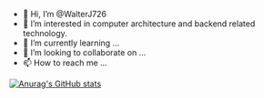 - 👋 Hi, I’m @WalterJ726
- 👀 I’m interested in computer architecture and backend related technology.
- 🌱 I’m currently learning ...
- 💞️ I’m looking to collaborate on ...
- 📫 How to reach me ...

<!---
WalterJ726/WalterJ726 is a ✨ special ✨ repository because its `README.md` (this file) appears on your GitHub profile.
You can click the Preview link to take a look at your changes.
--->

[![Anurag's GitHub stats](https://github-readme-stats.vercel.app/api?username=WalterJ726)](https://github.com/anuraghazra/github-readme-stats)
